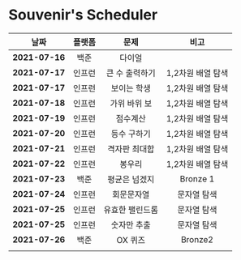 # Souvenir's Scheduler

|      날짜      | 플랫폼 |      문제       |       비고        |
| :------------: | :----: | :-------------: | :---------------: |
| **2021-07-16** |  백준  |     다이얼      |                   |
| **2021-07-17** | 인프런 | 큰 수 출력하기  | 1,2차원 배열 탐색 |
| **2021-07-17** | 인프런 |   보이는 학생   | 1,2차원 배열 탐색 |
| **2021-07-18** | 인프런 |  가위 바위 보   | 1,2차원 배열 탐색 |
| **2021-07-19** | 인프런 |    점수계산     | 1,2차원 배열 탐색 |
| **2021-07-20** | 인프런 |   등수 구하기   | 1,2차원 배열 탐색 |
| **2021-07-21** | 인프런 |  격자판 최대합  | 1,2차원 배열 탐색 |
| **2021-07-22** | 인프런 |     봉우리      | 1,2차원 배열 탐색 |
| **2021-07-23** |  백준  |  평균은 넘겠지  |     Bronze 1      |
| **2021-07-24** | 인프런 |   회문문자열    |    문자열 탐색    |
| **2021-07-25** | 인프런 | 유효한 팰린드롬 |    문자열 탐색    |
| **2021-07-25** | 인프런 |   숫자만 추출   |    문자열 탐색    |
| **2021-07-26** |  백준  |     OX 퀴즈     |      Bronze2      |
|                |        |                 |                   |
